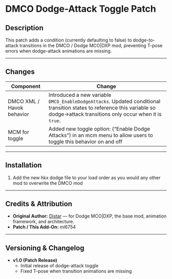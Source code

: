 # DMCO Dodge-Attack Toggle Patch

## Description  
This patch adds a condition (currently defaulting to false) to dodge-to-attack transitions in the DMCO / Dodge MCO|DXP mod, preventing T-pose errors when dodge-attack animations are missing.

---

## Changes  

| Component | Change |
|---|---|
| DMCO XML / Havok behavior | Introduced a new variable `DMCO_EnableDodgeAttacks`. Updated conditional transition states to reference this variable so dodge→attack transitions only occur when it is `true`. |
| MCM for toggle | Added new toggle option: (“Enable Dodge Attacks”) in an mcm menu to allow users to toggle this behavior on and off |
---

## Installation

1. Add the new hkx dodge file to your load order as you would any other mod to overwrite the DMCO mod

---

## Credits & Attribution

- **Original Author:** [Distar](https://www.distaranimation.com/mods/dodge) — for Dodge MCO|DXP, the base mod, animation framework, and architecture.  
- **Patch / This Add-On:** ml6754  
---

## Versioning & Changelog

- **v1.0 (Patch Release)**  
  - Initial release of dodge-attack toggle  
  - Fixed T-pose when transition animations are missing  
